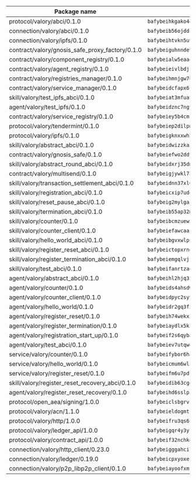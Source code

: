 | Package name                                                  | Package hash                                                  |
| ------------------------------------------------------------- | ------------------------------------------------------------- |
| protocol/valory/abci/0.1.0                                    | `bafybeihkgako44fzgurcv4hgbems4ptdtosae4lopnnr75eczb6kx3x2lm` |
| connection/valory/abci/0.1.0                                  | `bafybeib56ojddzexxbapowofypmpk6zeznqaumwgj7ftneb5ua6sk5k5vm` |
| connection/valory/ipfs/0.1.0                                  | `bafybeihtvkn5uv3ibumme7zzmrxx7iehc6lnjhil726h2jidpdzzjnd5ay` |
| contract/valory/gnosis_safe_proxy_factory/0.1.0               | `bafybeiguhnndevhp7iui65fhcezkunygdw2cwsofl4rcfzr2u2n6ql366q` |
| contract/valory/component_registry/0.1.0                      | `bafybeialw5eaa4v54s7i3sjsuy6d5k624quhxhziqntwq5hnz4g646sb7m` |
| contract/valory/agent_registry/0.1.0                          | `bafybeieivlbdjsvg4guh5ntxwn3afkfgwpd6vb5gpr3e2qizbko37stsvq` |
| contract/valory/registries_manager/0.1.0                      | `bafybeihmnjgw764eftqk7dk65ba2un6qifmi2mfcmxjziaecusznegze3i` |
| contract/valory/service_manager/0.1.0                         | `bafybeidcfapx6fneknzg66snljmkdzptr4vjacoa3zsjjg36gpabuzbjka` |
| skill/valory/test_ipfs_abci/0.1.0                             | `bafybeiat3mfuavcp2rrgwwz6x37vbskgip67akab7ztqnblf5dsbmfedii` |
| agent/valory/test_ipfs/0.1.0                                  | `bafybeidznc7ngy5h7uawmgpp5emdfucv4g4x77b7xzeoi6bdarqqveljty` |
| contract/valory/service_registry/0.1.0                        | `bafybeiey5b4cmzo6n4bwtc4656szimfk75sbm5xqmkdm72ueutuniojbqe` |
| protocol/valory/tendermint/0.1.0                              | `bafybeiep2dilpmu3je4z2kq7yc7l6n7ax5knwfax2ufvmnflt3uj2wrbju` |
| protocol/valory/ipfs/0.1.0                                    | `bafybeigknxxwh2xts7ijbacils4a4cgq7jhcdvwahshbw22zw5hnncsfla` |
| skill/valory/abstract_abci/0.1.0                              | `bafybeidwizzka3qjotu35zzstoqunp3hjhkx6oojqnlwqsvd3qnjjpmusq` |
| contract/valory/gnosis_safe/0.1.0                             | `bafybeiefwo2ddyhjxcpy2rlchcubv6bj35e5x4kstxwfyvyvdvcpvcoe5q` |
| skill/valory/abstract_round_abci/0.1.0                        | `bafybeidxrj35dm266qlucy4uhbghpzjhmsnepovei2wowjb3a6nr4wqfte` |
| contract/valory/multisend/0.1.0                               | `bafybeigjywkl7hydjsrkogob3xebj2ifhqwmfhhxoeyrndzhhxi5u6amey` |
| skill/valory/transaction_settlement_abci/0.1.0                | `bafybeidnn37xl6ycvcnhxfel5ao5oe6rjxcyqzi5sqegb6jgugqz7vi45a` |
| skill/valory/registration_abci/0.1.0                          | `bafybeicxip7udqt24lqvlszvsxit3gvqvdstifsxdrlwnj7d5plmhhavhe` |
| skill/valory/reset_pause_abci/0.1.0                           | `bafybeig2mylgaizbqiozlfdcihhcol2jc3hlzc22ambz7jekicf335atmu` |
| skill/valory/termination_abci/0.1.0                           | `bafybeib55ap32mltvgxr7npolclmpyvsq2egmmplfijb2jwxnj3nvmrsr4` |
| skill/valory/counter/0.1.0                                    | `bafybeibcmzuew5lxd5dxpj6ri4wmuiqfkndz6kn4kl5cp65uflyq27pnmq` |
| skill/valory/counter_client/0.1.0                             | `bafybeiefawcaaiy4matry7m53k36kqy4uadtmtpuulatnt5afkezx6napa` |
| skill/valory/hello_world_abci/0.1.0                           | `bafybeibgvxwlpnnjvo5rmzcqu6q3zededsw7272a5p6mhbbque6vlffhky` |
| skill/valory/register_reset_abci/0.1.0                        | `bafybeictopxrnqys2p7ffx7z5z3ra74jikxess7jrqvetm3yyoxjdljho4` |
| skill/valory/register_termination_abci/0.1.0                  | `bafybeiemgqlvjfbrsozky3hx3yltuw4xric4ooe4ql5whf7seqy24jdyge` |
| skill/valory/test_abci/0.1.0                                  | `bafybeifanrtza47pj73uqlx23b5sn332ne6l5pplan2i2cjmoxmques64i` |
| agent/valory/abstract_abci/0.1.0                              | `bafybeihl2hjq3zk4t5qxwm6s7bqipxzcqgfbceiqvlpq27thrfkdvlmhlq` |
| agent/valory/counter/0.1.0                                    | `bafybeids4ahsdw45zr7x3qw4g3lvx2hrvwxgkjxax2xd42ivpzych6lq4e` |
| agent/valory/counter_client/0.1.0                             | `bafybeidpyc2syvuv3px52gmeaismyhcn4xskbzts22frwlxrwioj53vh6i` |
| agent/valory/hello_world/0.1.0                                | `bafybeidr2gq3f265epi5zzdvmc2ltz6hvm7mkec7yuskcunlsbwatso5ga` |
| agent/valory/register_reset/0.1.0                             | `bafybeih74wekx5ih67derifodr4q3bzjqcihaxs7rfpvxsju7u2hsu24ci` |
| agent/valory/register_termination/0.1.0                       | `bafybeiaydlx5kig56k4oviagqvzydagnao377u5rl3mzk6d3ba22v5xvp4` |
| agent/valory/registration_start_up/0.1.0                      | `bafybeif2s6qybap3llgicy4vzwbu5h6rjfoq5si6c5wvriocufvyus2nra` |
| agent/valory/test_abci/0.1.0                                  | `bafybeiev7utqweqmmoy7aslwduix4bq43lzdxpyur2sdbsspo6u3s324he` |
| service/valory/counter/0.1.0                                  | `bafybeifybor6ha2wjo4vkkzkpifxfamat2ohmooozimiuwpgkkusxwxjwe` |
| service/valory/hello_world/0.1.0                              | `bafybeicmum6wl5hruid4s3qjqc6bj6xqeni7etrh6qfqmn32hbovkpvphu` |
| service/valory/register_reset/0.1.0                           | `bafybeifm6u7pdchgivhriie43dwp6bj5ghtoij6nxafacsssfxtupoztui` |
| skill/valory/register_reset_recovery_abci/0.1.0               | `bafybeidib63cgeex2cazatd3y4tzijhobgs675tk4keqlv7it4gyvw7kmq` |
| agent/valory/register_reset_recovery/0.1.0                    | `bafybeihd6sslpzfwridd2dnlj2ll4abl4aek6i2gm5ymd55qcael75jqce` |
| protocol/open_aea/signing/1.0.0                               | `bafybeiclsbgrviyxbmi2vex5ze3dhr7ywohrqedebx26jozayxvroqtegq` |
| protocol/valory/acn/1.1.0                                     | `bafybeieldogmtf3m4jdsvt4vvyay3jh54rjn3deasymfw43vz3o42vigmq` |
| protocol/valory/http/1.0.0                                    | `bafybeifru3qs6udfzprax7jxktbsuzn7immfvi3scgfspifq3zdxwkgvnm` |
| protocol/valory/ledger_api/1.0.0                              | `bafybeigqr4y3ykz3iulrcoqmji7hy3dxaoy7zmyyzff4ivpbubcpwdknai` |
| protocol/valory/contract_api/1.0.0                            | `bafybeif32nchkgn6yet7e5gt4auhf7lsahxnj4t36kxbw55p3gi7qpeuxq` |
| connection/valory/http_client/0.23.0                          | `bafybeigggahci7hq6tr3tyueatgkvgn73y4b3av2vk7vtr7jkeuwsqcteq` |
| connection/valory/ledger/0.19.0                               | `bafybeicpxyoxez7lperltamvikxu6vzk2lhqakbivce4nzywyzoqbxoogm` |
| connection/valory/p2p_libp2p_client/0.1.0                     | `bafybeiayoofxmj6z3pasn2akqj3udgq2ta2ar6mv6zoehstul2btvv3gqa` |
